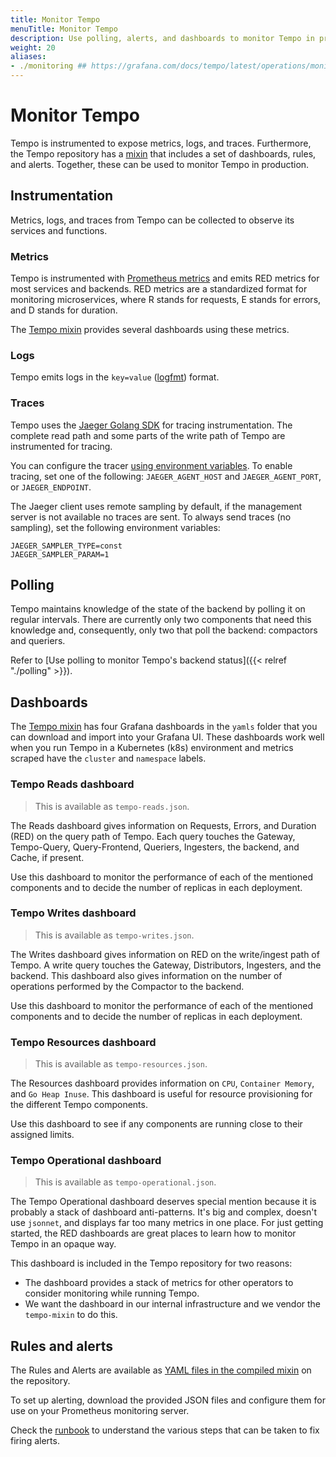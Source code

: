 ```yaml
---
title: Monitor Tempo
menuTitle: Monitor Tempo
description: Use polling, alerts, and dashboards to monitor Tempo in production.
weight: 20
aliases:
- ./monitoring ## https://grafana.com/docs/tempo/latest/operations/monitoring/
---
```


# Monitor Tempo

Tempo is instrumented to expose metrics, logs, and traces.
Furthermore, the Tempo repository has a [mixin](https://github.com/grafana/tempo/tree/main/operations/tempo-mixin) that includes a
set of dashboards, rules, and alerts.
Together, these can be used to monitor Tempo in production.

## Instrumentation

Metrics, logs, and traces from Tempo can be collected to observe its services and functions.

### Metrics

Tempo is instrumented with [Prometheus metrics](https://prometheus.io/) and emits RED metrics for most services and backends.
RED metrics are a standardized format for monitoring microservices, where R stands for requests, E stands for errors, and D stands for duration.

The [Tempo mixin](#dashboards) provides several dashboards using these metrics.

### Logs

Tempo emits logs in the `key=value` ([logfmt](https://brandur.org/logfmt)) format.

### Traces

Tempo uses the [Jaeger Golang SDK](https://github.com/jaegertracing/jaeger-client-go) for tracing instrumentation.
The complete read path and some parts of the write path of Tempo are instrumented for tracing.

You can configure the tracer [using environment variables](https://github.com/jaegertracing/jaeger-client-go#environment-variables).
To enable tracing, set one of the following: `JAEGER_AGENT_HOST` and `JAEGER_AGENT_PORT`, or `JAEGER_ENDPOINT`.

The Jaeger client uses remote sampling by default, if the management server is not available no traces are sent.
To always send traces (no sampling), set the following environment variables:

```
JAEGER_SAMPLER_TYPE=const
JAEGER_SAMPLER_PARAM=1
```

## Polling

Tempo maintains knowledge of the state of the backend by polling it on regular intervals. There are currently only two components that need this knowledge and, consequently, only two that poll the backend: compactors and queriers.

Refer to [Use polling to monitor Tempo's backend status]({{< relref "./polling" >}}).

## Dashboards

The [Tempo mixin](https://github.com/grafana/tempo/tree/main/operations/tempo-mixin) has four Grafana dashboards in the `yamls` folder that you can download and import into your Grafana UI.
These dashboards work well when you run Tempo in a Kubernetes (k8s) environment and metrics scraped have the
`cluster` and `namespace` labels.

### Tempo Reads dashboard

> This is available as `tempo-reads.json`.

The Reads dashboard gives information on Requests, Errors, and Duration (RED) on the query path of Tempo.
Each query touches the Gateway, Tempo-Query, Query-Frontend, Queriers, Ingesters, the backend, and Cache, if present.

Use this dashboard to monitor the performance of each of the mentioned components and to decide the number of
replicas in each deployment.

### Tempo Writes dashboard

> This is available as `tempo-writes.json`.

The Writes dashboard gives information on RED on the write/ingest path of Tempo.
A write query touches the Gateway, Distributors, Ingesters, and the backend.
This dashboard also gives information
on the number of operations performed by the Compactor to the backend.

Use this dashboard to monitor the performance of each of the mentioned components and to decide the number of
replicas in each deployment.

### Tempo Resources dashboard

> This is available as `tempo-resources.json`.

The Resources dashboard provides information on `CPU`, `Container Memory`, and `Go Heap Inuse`.
This dashboard is useful for resource provisioning for the different Tempo components.

Use this dashboard to see if any components are running close to their assigned limits.

### Tempo Operational dashboard

> This is available as `tempo-operational.json`.

The Tempo Operational dashboard deserves special mention because it is probably a stack of dashboard anti-patterns.
It's big and complex, doesn't use `jsonnet`, and displays far too many metrics in one place.
For just getting started, the RED dashboards are great places to learn how to monitor Tempo in an opaque way.

This dashboard is included in the Tempo repository for two reasons:

- The dashboard provides a stack of metrics for other operators to consider monitoring while running Tempo.
- We want the dashboard in our internal infrastructure and we vendor the `tempo-mixin` to do this.

## Rules and alerts

The Rules and Alerts are available as [YAML files in the compiled mixin](https://github.com/grafana/tempo/tree/main/operations/tempo-mixin-compiled) on the repository.

To set up alerting, download the provided JSON files and configure them for use on your Prometheus monitoring server.

Check the [runbook](https://github.com/grafana/tempo/blob/main/operations/tempo-mixin/runbook.md) to understand the
various steps that can be taken to fix firing alerts.